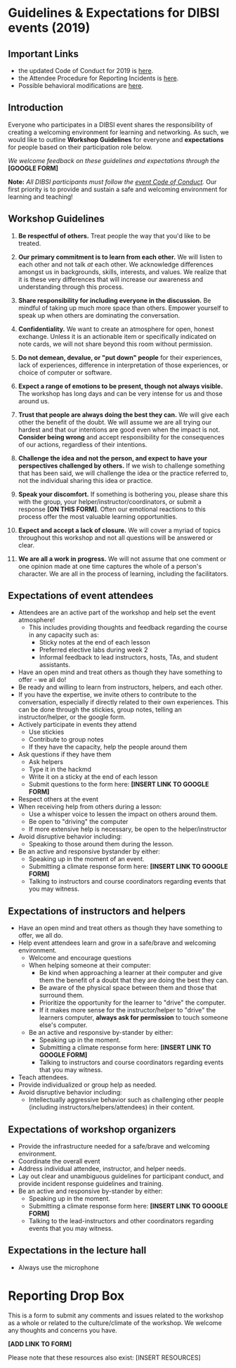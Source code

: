 # Guidelines & Expectations for DIBSI events (2019)


## Important Links
* the updated Code of Conduct for 2019 is [here](coc.html).
* the Attendee Procedure for Reporting Incidents is [here](incident-reporting-procedure.html).
* Possible behavioral modifications are [here](behavioral-modifications.html).


## Introduction
Everyone who participates in a DIBSI event shares the responsibility of creating a welcoming environment for learning and networking. As such, we would like to outline **Workshop Guidelines** for everyone and **expectations** for people based on their participation role below. 

*We welcome feedback on these guidelines and expectations through the* **[GOOGLE FORM]**

**Note:** *All DIBSI participants must follow the [event Code of Conduct](coc.html).* Our first priority is to provide and sustain a safe and welcoming environment for learning and teaching!  

## Workshop Guidelines 

1. **Be respectful of others.** Treat people the way that you'd like to be treated.

2. **Our primary commitment is to learn from each other.** We will listen to each other and not talk *at* each other. We acknowledge differences amongst us in backgrounds, skills, interests, and values. We realize that it is these very differences that will increase our awareness and understanding through this process.

3. **Share responsibility for including everyone in the discussion.** Be mindful of taking up much more space than others. Empower yourself to speak up when others are dominating the conversation.

4. **Confidentiality.** We want to create an atmosphere for open, honest exchange. Unless it is an actionable item or specifically indicated on note cards, we will not share beyond this room without permission.
 		
5. **Do not demean, devalue, or "put down" people** for their experiences, lack of experiences, difference in interpretation of those experiences, or choice of computer or software.

6. **Expect a range of emotions to be present, though not always visible.** The workshop has long days and can be very intense for us and those around us.
	
7. **Trust that people are always doing the best they can.** We will give each other the benefit of the doubt. We will assume we are all trying our hardest and that our intentions are good even when the impact is not. **Consider being wrong** and accept responsibility for the consequences of our actions, regardless of their intentions. 
				 							
8. **Challenge the idea and not the person, and expect to have your perspectives challenged by others.** If we wish to challenge something that has been said, we will challenge the idea or the practice referred to, not the individual sharing this idea or practice. 
	
9. **Speak your discomfort.** If something is bothering you, please share this with the group, your helper/instructor/coordinators, or submit a response **[ON THIS FORM]**. Often our emotional reactions to this process offer the most valuable learning opportunities.

10. **Expect and accept a lack of closure.** We will cover a myriad of topics throughout this workshop and not all questions will be answered or clear. 

11. **We are all a work in progress.** We will not assume that one comment or one opinion made at one time captures the whole of a person's character. We are all in the process of learning, including the facilitators.


## Expectations of event attendees  
* Attendees are an active part of the workshop and help set the event atmosphere!
    * This includes providing thoughts and feedback regarding the course in any capacity such as:
        * Sticky notes at the end of each lesson
        * Preferred elective labs during week 2
        * Informal feedback to lead instructors, hosts, TAs, and student assistants.
* Have an open mind and treat others as though they have something to offer - we all do!
* Be ready and willing to learn from instructors, helpers, and each other.
* If you have the expertise, we invite others to contribute to the conversation, especially if directly related to their own experiences. This can be done through the stickies, group notes, telling an instructor/helper, or the google form.
* Actively participate in events they attend  
    * Use stickies
    * Contribute to group notes
    * If they have the capacity, help the people around them  
* Ask questions if they have them  
    * Ask helpers
    * Type it in the hackmd
    * Write it on a sticky at the end of each lesson
    * Submit questions to the form here: **[INSERT LINK TO GOOGLE FORM]**
* Respect others at the event
* When receiving help from others during a lesson:  
    * Use a whisper voice to lessen the impact on others around them. 
    * Be open to "driving" the computer 
    * If more extensive help is necessary, be open to the helper/instructor  
* Avoid disruptive behavior including:
    * Speaking to those around them during the lesson.
* Be an active and responsive bystander by either:  
   * Speaking up in the moment of an event.
   * Submitting a climate response form here: **[INSERT LINK TO GOOGLE FORM]**
   * Talking to instructors and course coordinators regarding events that you may witness.
  
  
## Expectations of instructors and helpers    
* Have an open mind and treat others as though they have something to offer, we all do.
* Help event attendees learn and grow in a safe/brave and welcoming environment.   
    * Welcome and encourage questions   
    * When helping someone at their computer:  
        * Be kind when approaching a learner at their computer and give them the benefit of a doubt that they are doing the best they can. 
        * Be aware of the physical space between them and those that surround them.
        * Prioritize the opportunity for the learner to "drive" the computer. 
        * If it makes more sense for the instructor/helper to "drive" the learners computer, **always ask for permission** to touch someone else's computer.   
    * Be an active and responsive by-stander by either:  
        * Speaking up in the moment.
        * Submitting a climate response form here: **[INSERT LINK TO GOOGLE FORM]**
        * Talking to instructors and course coordinators regarding events that you may witness.
* Teach attendees.
* Provide individualized or group help as needed.
* Avoid disruptive behavior including:
    * Intellectually aggressive behavior such as challenging other people (including instructors/helpers/attendees) in their content.


## Expectations of workshop organizers  
* Provide the infrastructure needed for a safe/brave and welcoming environment.  
* Coordinate the overall event  
* Address individual attendee, instructor, and helper needs.  
* Lay out clear and unambiguous guidelines for participant conduct, and provide incident response guidelines and training.
* Be an active and responsive by-stander by either:  
    * Speaking up in the moment.
    * Submitting a climate response form here: **[INSERT LINK TO GOOGLE FORM]**
    * Talking to the lead-instructors and other coordinators regarding events that you may witness.


## Expectations in the lecture hall
- Always use the microphone 


# Reporting Drop Box
This is a form to submit any comments and issues related to the workshop as a whole or related to the culture/climate of the workshop. We welcome any thoughts and concerns you have. 

**[ADD LINK TO FORM]**

Please note that these resources also exist: 
    [INSERT RESOURCES]

<!--
*note - the following needs to be edited for our workshop needs*


**Potential Form Questions:**
1. What do you want to report? Please describe the situation.  
2. Do you want this report to be anonymous? (Yes/No) 
3. **Position of reporter:** Please select your position in the Department (if you do not want to answer this, please select "Choose not to answer").
    - Faculty
    - Staff
    - graduate student
    - postdoc
    - choose not to answer
    - Other:____ 
5. How would you like the situation resolved? 
    - I do not seek a resolution; I just want a formal record that the incident occurred--If you choose this option your report will go to the Chair and the Diversity Committee. 
    - I want some action taken to help resolve this situation--at this time all the reported cases requiring further action will go to the Chair who will take appropriate steps to help resolve the conflict.
7. **Summary of Report:** Can a summary of your report be shared anonymously (i.e., without identifying the people involved) with the department on the next biannual diversity and social justice report, as a means of educating the department about diversity issues and concerns within EEB? (Yes/No)

-->
